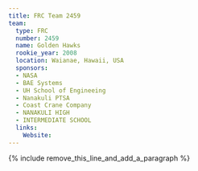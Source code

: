 ```yaml
---
title: FRC Team 2459
team:
  type: FRC
  number: 2459
  name: Golden Hawks
  rookie_year: 2008
  location: Waianae, Hawaii, USA
  sponsors:
  - NASA
  - BAE Systems
  - UH School of Engineeing
  - Nanakuli PTSA
  - Coast Crane Company
  - NANAKULI HIGH
  - INTERMEDIATE SCHOOL
  links:
    Website:
---
```


{% include remove_this_line_and_add_a_paragraph %}